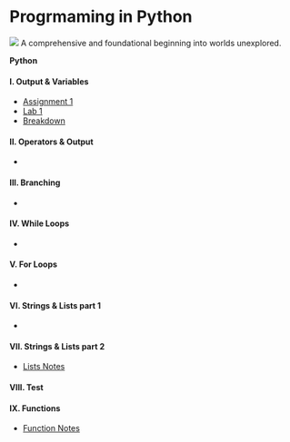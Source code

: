 # Progrmaming in Python
![](https://unsplash.com/photos/BfrQnKBulYQ)
A comprehensive and foundational beginning into worlds unexplored.


**Python**
#### I. Output & Variables
* [Assignment 1](lab4_volk_dasean.py)
*  [Lab 1]()
*  [Breakdown]()
#### II. Operators & Output
* []()
#### III. Branching
* []()
#### IV. While Loops
* []()
#### V. For Loops
* []()
#### VI. Strings & Lists part 1
* []()
#### VII. Strings & Lists part 2
* [Lists Notes](week7.md)
#### VIII. Test
#### IX. Functions 
* [Function Notes](week9.py)
